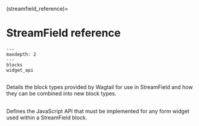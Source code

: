 (streamfield_reference)=

# StreamField reference

```{toctree}
---
maxdepth: 2
---
blocks
widget_api
```

## [](streamfield_block_reference)

Details the block types provided by Wagtail for use in StreamField and how they can be combined into new block types.

## [](streamfield_widget_api)

Defines the JavaScript API that must be implemented for any form widget used within a StreamField block.
